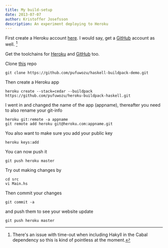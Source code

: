 ```yaml
---
title: My build-setup
date: 2013-07-07
author: Kristoffer Josefsson
description: An experiment deploying to Heroku
---
```


First create a Heroku account [here](http://www.heroku.com).
I would say, get a [GitHub](http://www.github.com) account as well. [^1]

[^1]: There's an issue with time-out when including Hakyll in the Cabal dependency so this is kind of pointless at the moment.

Get the toolchains for [Heroku](https://toolbelt.heroku.com) and [GitHub](http://mac.github.com) too.

Clone [this](https://github.com/puffnfresh/haskell-buildpack-demo) repo

    git clone https://github.com/pufuwozu/haskell-buildpack-demo.git

Then create a Heroku app

	heroku create --stack=cedar --buildpack https://github.com/pufuwozu/heroku-buildpack-haskell.git

I went in and changed the name of the app (appname), thereafter you need to also rename your git-info

	heroku git:remote -a appname
	git remote add heroku git@heroku.com:appname.git 

You also want to make sure you add your public key

	heroku keys:add

You can now push it

	git push heroku master

Try out making changes by

	cd src
	vi Main.hs

Then commit your changes

	git commit -a

and push them to see your website update

	git push heroku master